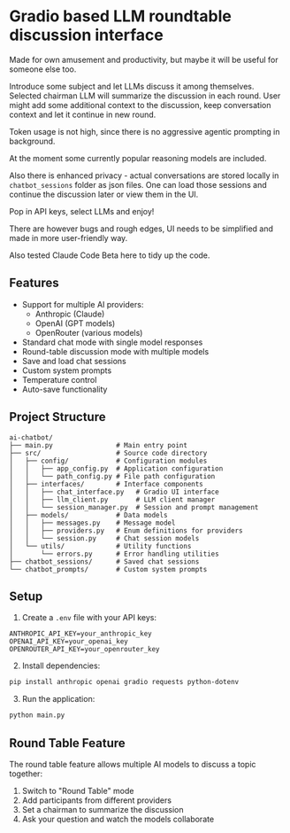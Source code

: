 # Gradio based LLM roundtable discussion interface

Made for own amusement and productivity, but maybe it will be useful for someone else too.

Introduce some subject and let LLMs discuss it among themselves.
Selected chairman LLM will summarize the discussion in each round.
User might add some additional context to the discussion, keep conversation context and let it continue in new round.

Token usage is not high, since there is no aggressive agentic prompting in background.

At the moment some currently popular reasoning models are included.

Also there is enhanced privacy - actual conversations are stored locally in `chatbot_sessions` folder as json files.
One can load those sessions and continue the discussion later or view them in the UI.

Pop in API keys, select LLMs and enjoy!

There are however bugs and rough edges, UI needs to be simplified and made in more user-friendly way.

Also tested Claude Code Beta here to tidy up the code.

## Features

- Support for multiple AI providers:
  - Anthropic (Claude)
  - OpenAI (GPT models)
  - OpenRouter (various models)
- Standard chat mode with single model responses
- Round-table discussion mode with multiple models
- Save and load chat sessions
- Custom system prompts
- Temperature control
- Auto-save functionality

## Project Structure

```
ai-chatbot/
├── main.py                # Main entry point
├── src/                   # Source code directory
│   ├── config/            # Configuration modules
│   │   ├── app_config.py  # Application configuration
│   │   └── path_config.py # File path configuration
│   ├── interfaces/        # Interface components
│   │   ├── chat_interface.py   # Gradio UI interface
│   │   ├── llm_client.py       # LLM client manager
│   │   └── session_manager.py  # Session and prompt management
│   ├── models/            # Data models
│   │   ├── messages.py    # Message model
│   │   ├── providers.py   # Enum definitions for providers
│   │   └── session.py     # Chat session models
│   └── utils/             # Utility functions
│       └── errors.py      # Error handling utilities
├── chatbot_sessions/      # Saved chat sessions
└── chatbot_prompts/       # Custom system prompts
```

## Setup

1. Create a `.env` file with your API keys:
```
ANTHROPIC_API_KEY=your_anthropic_key
OPENAI_API_KEY=your_openai_key
OPENROUTER_API_KEY=your_openrouter_key
```

2. Install dependencies:
```bash
pip install anthropic openai gradio requests python-dotenv
```

3. Run the application:
```bash
python main.py
```

## Round Table Feature

The round table feature allows multiple AI models to discuss a topic together:

1. Switch to "Round Table" mode
2. Add participants from different providers
3. Set a chairman to summarize the discussion
4. Ask your question and watch the models collaborate